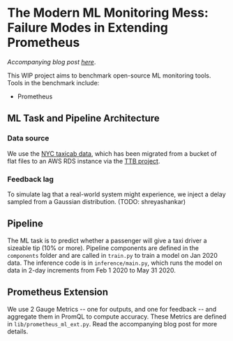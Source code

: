 # The Modern ML Monitoring Mess: Failure Modes in Extending Prometheus

*Accompanying blog post [here]()*.

This WIP project aims to benchmark open-source ML monitoring tools. Tools in the benchmark include:

* Prometheus
<!-- * `mltrace` Monitoring -->

## ML Task and Pipeline Architecture

### Data source

We use the [NYC taxicab data](https://www1.nyc.gov/site/tlc/about/tlc-trip-record-data.page), which has been migrated from a bucket of flat files to an AWS RDS instance via the [TTB project](https://github.com/loglabs/ttb). 

### Feedback lag

To simulate lag that a real-world system might experience, we inject a delay sampled from a Gaussian distribution. (TODO: shreyashankar)

## Pipeline

The ML task is to predict whether a passenger will give a taxi driver a sizeable tip (10% or more). Pipeline components are defined in the `components` folder and are called in `train.py` to train a model on Jan 2020 data.  The inference code is in `inference/main.py`, which runs the model on data in 2-day increments from Feb 1 2020 to May 31 2020.

## Prometheus Extension

We use 2 Gauge Metrics -- one for outputs, and one for feedback -- and aggregate them in PromQL to compute accuracy. These Metrics are defined in `lib/prometheus_ml_ext.py`. Read the accompanying blog post for more details.

<!-- ## `mltrace` Monitoring Extension (TODO)

Functions to log outputs and feedback to `mltrace` are used in `inference/main.py`. -->

<!-- ## Experiments (TODO)

| Method      | Number of points | Logging Time | Query Time |
| ----------- | ----------- | ----------- | ----------- |
| `mltrace` Monitoring      |        | |
| Prometheus   |         | | -->
